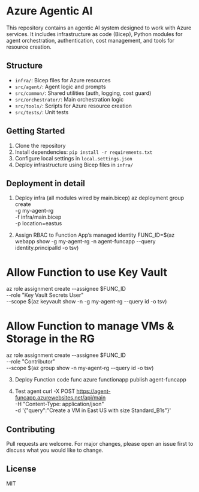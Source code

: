 # Azure Agentic AI

This repository contains an agentic AI system designed to work with Azure services. It includes infrastructure as code (Bicep), Python modules for agent orchestration, authentication, cost management, and tools for resource creation.

## Structure
- `infra/`: Bicep files for Azure resources
- `src/agent/`: Agent logic and prompts
- `src/common/`: Shared utilities (auth, logging, cost guard)
- `src/orchestrator/`: Main orchestration logic
- `src/tools/`: Scripts for Azure resource creation
- `src/tests/`: Unit tests

## Getting Started
1. Clone the repository
2. Install dependencies: `pip install -r requirements.txt`
3. Configure local settings in `local.settings.json`
4. Deploy infrastructure using Bicep files in `infra/`

## Deployment in detail
1. Deploy infra (all modules wired by main.bicep)
az deployment group create \
  -g my-agent-rg \
  -f infra/main.bicep \
  -p location=eastus

2. Assign RBAC to Function App’s managed identity
FUNC_ID=$(az webapp show -g my-agent-rg -n agent-funcapp --query identity.principalId -o tsv)

# Allow Function to use Key Vault
az role assignment create --assignee $FUNC_ID \
  --role "Key Vault Secrets User" \
  --scope $(az keyvault show -n <your-kv-name> -g my-agent-rg --query id -o tsv)

# Allow Function to manage VMs & Storage in the RG
az role assignment create --assignee $FUNC_ID \
  --role "Contributor" \
  --scope $(az group show -n my-agent-rg --query id -o tsv)

3. Deploy Function code
func azure functionapp publish agent-funcapp

4. Test agent
curl -X POST https://agent-funcapp.azurewebsites.net/api/main \
  -H "Content-Type: application/json" \
  -d '{"query":"Create a VM in East US with size Standard_B1s"}'



## Contributing
Pull requests are welcome. For major changes, please open an issue first to discuss what you would like to change.

## License
MIT
